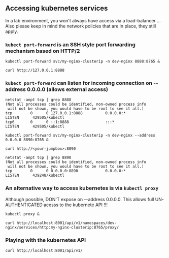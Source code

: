 ## Accessing kubernetes services
In a lab environment, you won't always have access via a load-balancer ...<br>
Also please keep in mind the network policies that are in place, they still apply.

### `kubect port-forward` is an SSH style port forwarding mechanism based on HTTP/2
```
kubectl port-forward svc/my-nginx-clusterip -n dev-nginx 8888:8765 &
```
```
curl http://127.0.0.1:8888
```
### `kubect port-forward` can listen for incoming connection on --address 0.0.0.0 (allows external access)
```
netstat -anpt tcp | grep 8888
(Not all processes could be identified, non-owned process info
 will not be shown, you would have to be root to see it all.)
tcp        0      0 127.0.0.1:8888          0.0.0.0:*               LISTEN      429505/kubectl
tcp6       0      0 ::1:8888                :::*                    LISTEN      429505/kubectl
```

```
kubectl port-forward svc/my-nginx-clusterip -n dev-nginx --address 0.0.0.0 8890:8765 &
```
```
curl http://<your-jumpbox>:8890
```
```
netstat -anpt tcp | grep 8890
(Not all processes could be identified, non-owned process info
 will not be shown, you would have to be root to see it all.)
tcp        0      0 0.0.0.0:8890            0.0.0.0:*               LISTEN      439248/kubectl
```
### An alternative way to access kubernetes is via `kubectl proxy`
Although possible, DON'T expose on --address 0.0.0.0. This allows full UN-AUTHENTICATED acesss to the kubernete API !!!
```
kubectl proxy &
```
```
curl http://localhost:8001/api/v1/namespaces/dev-nginx/services/http:my-nginx-clusterip:8765/proxy/
```
### Playing with the kubernetes API
```
curl http://localhost:8001/api/v1/
```
